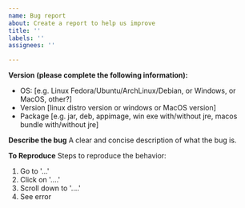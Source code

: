 ```yaml
---
name: Bug report
about: Create a report to help us improve
title: ''
labels: ''
assignees: ''

---
```


**Version (please complete the following information):**
 - OS: [e.g. Linux Fedora/Ubuntu/ArchLinux/Debian, or Windows, or MacOS, other?]
 - Version [linux distro version or windows or MacOS version]
 - Package [e.g. jar, deb, appimage, win exe with/without jre, macos bundle with/without jre]

**Describe the bug**
A clear and concise description of what the bug is.

**To Reproduce**
Steps to reproduce the behavior:
1. Go to '...'
2. Click on '....'
3. Scroll down to '....'
4. See error
